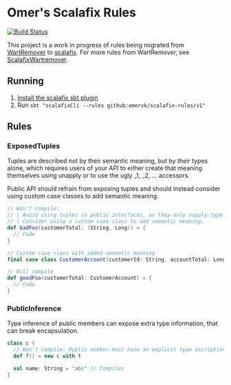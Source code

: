 # Omer's Scalafix Rules
[![Build Status](https://travis-ci.org/omervk/scalafix-rules.svg?branch=master)](https://travis-ci.org/omervk/scalafix-rules)

This project is a work in progress of rules being migrated from [WartRemover](http://wartremover.org/) to [scalafix](https://scalacenter.github.io/scalafix/).
For more rules from WartRemover, see [ScalafixWartremover](https://github.com/vovapolu/ScalafixWartremover).

## Running

1. [Install the scalafix sbt plugin](https://scalacenter.github.io/scalafix/docs/users/installation)
2. Run `sbt "scalafixCli --rules github:omervk/scalafix-rules/v1"` 

## Rules

### ExposedTuples

Tuples are described not by their semantic meaning, but by their types alone, which requires users of your API to either create that meaning themselves using unapply or to use the ugly _1, _2, ... accessors.

Public API should refrain from exposing tuples and should instead consider using custom case classes to add semantic meaning.

```scala
// Won't compile:
// | Avoid using tuples in public interfaces, as they only supply type information.
// | Consider using a custom case class to add semantic meaning.
def badFoo(customerTotal: (String, Long)) = {
  // Code
}
```
```scala
// Custom case class with added semantic meaning
final case class CustomerAccount(customerId: String, accountTotal: Long)

// Will compile
def goodFoo(customerTotal: CustomerAccount) = {
  // Code
}
```

### PublicInference

Type inference of public members can expose extra type information, that can break encapsulation.

```scala
class c {
  // Won't compile: Public member must have an explicit type ascription
  def f() = new c with t

  val name: String = "abc" // Compiles
}
```